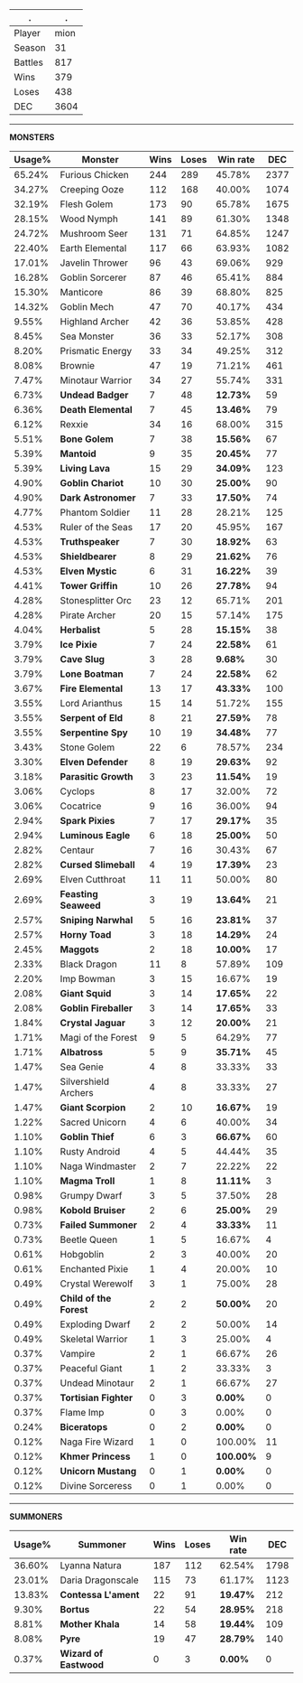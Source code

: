 .|.
|-|-
Player|mion
Season|31
Battles|817
Wins|379
Loses|438
DEC|3604

---
**MONSTERS**

Usage%|Monster|Wins|Loses|Win rate|DEC|
-|-|-|-|-|-|
65.24%|Furious Chicken|244|289|45.78%|2377|
34.27%|Creeping Ooze|112|168|40.00%|1074|
32.19%|Flesh Golem|173|90|65.78%|1675|
28.15%|Wood Nymph|141|89|61.30%|1348|
24.72%|Mushroom Seer|131|71|64.85%|1247|
22.40%|Earth Elemental|117|66|63.93%|1082|
17.01%|Javelin Thrower|96|43|69.06%|929|
16.28%|Goblin Sorcerer|87|46|65.41%|884|
15.30%|Manticore|86|39|68.80%|825|
14.32%|Goblin Mech|47|70|40.17%|434|
9.55%|Highland Archer|42|36|53.85%|428|
8.45%|Sea Monster|36|33|52.17%|308|
8.20%|Prismatic Energy|33|34|49.25%|312|
8.08%|Brownie|47|19|71.21%|461|
7.47%|Minotaur Warrior|34|27|55.74%|331|
6.73%|**Undead Badger**|7|48|**12.73%**|59|
6.36%|**Death Elemental**|7|45|**13.46%**|79|
6.12%|Rexxie|34|16|68.00%|315|
5.51%|**Bone Golem**|7|38|**15.56%**|67|
5.39%|**Mantoid**|9|35|**20.45%**|77|
5.39%|**Living Lava**|15|29|**34.09%**|123|
4.90%|**Goblin Chariot**|10|30|**25.00%**|90|
4.90%|**Dark Astronomer**|7|33|**17.50%**|74|
4.77%|Phantom Soldier|11|28|28.21%|125|
4.53%|Ruler of the Seas|17|20|45.95%|167|
4.53%|**Truthspeaker**|7|30|**18.92%**|63|
4.53%|**Shieldbearer**|8|29|**21.62%**|76|
4.53%|**Elven Mystic**|6|31|**16.22%**|39|
4.41%|**Tower Griffin**|10|26|**27.78%**|94|
4.28%|Stonesplitter Orc|23|12|65.71%|201|
4.28%|Pirate Archer|20|15|57.14%|175|
4.04%|**Herbalist**|5|28|**15.15%**|38|
3.79%|**Ice Pixie**|7|24|**22.58%**|61|
3.79%|**Cave Slug**|3|28|**9.68%**|30|
3.79%|**Lone Boatman**|7|24|**22.58%**|62|
3.67%|**Fire Elemental**|13|17|**43.33%**|100|
3.55%|Lord Arianthus|15|14|51.72%|155|
3.55%|**Serpent of Eld**|8|21|**27.59%**|78|
3.55%|**Serpentine Spy**|10|19|**34.48%**|77|
3.43%|Stone Golem|22|6|78.57%|234|
3.30%|**Elven Defender**|8|19|**29.63%**|92|
3.18%|**Parasitic Growth**|3|23|**11.54%**|19|
3.06%|Cyclops|8|17|32.00%|72|
3.06%|Cocatrice|9|16|36.00%|94|
2.94%|**Spark Pixies**|7|17|**29.17%**|35|
2.94%|**Luminous Eagle**|6|18|**25.00%**|50|
2.82%|Centaur|7|16|30.43%|67|
2.82%|**Cursed Slimeball**|4|19|**17.39%**|23|
2.69%|Elven Cutthroat|11|11|50.00%|80|
2.69%|**Feasting Seaweed**|3|19|**13.64%**|21|
2.57%|**Sniping Narwhal**|5|16|**23.81%**|37|
2.57%|**Horny Toad**|3|18|**14.29%**|24|
2.45%|**Maggots**|2|18|**10.00%**|17|
2.33%|Black Dragon|11|8|57.89%|109|
2.20%|Imp Bowman|3|15|16.67%|19|
2.08%|**Giant Squid**|3|14|**17.65%**|22|
2.08%|**Goblin Fireballer**|3|14|**17.65%**|33|
1.84%|**Crystal Jaguar**|3|12|**20.00%**|21|
1.71%|Magi of the Forest|9|5|64.29%|77|
1.71%|**Albatross**|5|9|**35.71%**|45|
1.47%|Sea Genie|4|8|33.33%|33|
1.47%|Silvershield Archers|4|8|33.33%|27|
1.47%|**Giant Scorpion**|2|10|**16.67%**|19|
1.22%|Sacred Unicorn|4|6|40.00%|34|
1.10%|**Goblin Thief**|6|3|**66.67%**|60|
1.10%|Rusty Android|4|5|44.44%|35|
1.10%|Naga Windmaster|2|7|22.22%|22|
1.10%|**Magma Troll**|1|8|**11.11%**|3|
0.98%|Grumpy Dwarf|3|5|37.50%|28|
0.98%|**Kobold Bruiser**|2|6|**25.00%**|29|
0.73%|**Failed Summoner**|2|4|**33.33%**|11|
0.73%|Beetle Queen|1|5|16.67%|4|
0.61%|Hobgoblin|2|3|40.00%|20|
0.61%|Enchanted Pixie|1|4|20.00%|10|
0.49%|Crystal Werewolf|3|1|75.00%|28|
0.49%|**Child of the Forest**|2|2|**50.00%**|20|
0.49%|Exploding Dwarf|2|2|50.00%|14|
0.49%|Skeletal Warrior|1|3|25.00%|4|
0.37%|Vampire|2|1|66.67%|26|
0.37%|Peaceful Giant|1|2|33.33%|3|
0.37%|Undead Minotaur|2|1|66.67%|27|
0.37%|**Tortisian Fighter**|0|3|**0.00%**|0|
0.37%|Flame Imp|0|3|0.00%|0|
0.24%|**Biceratops**|0|2|**0.00%**|0|
0.12%|Naga Fire Wizard|1|0|100.00%|11|
0.12%|**Khmer Princess**|1|0|**100.00%**|9|
0.12%|**Unicorn Mustang**|0|1|**0.00%**|0|
0.12%|Divine Sorceress|0|1|0.00%|0|

---
**SUMMONERS**

Usage%|Summoner|Wins|Loses|Win rate|DEC|
-|-|-|-|-|-|
36.60%|Lyanna Natura|187|112|62.54%|1798|
23.01%|Daria Dragonscale|115|73|61.17%|1123|
13.83%|**Contessa L'ament**|22|91|**19.47%**|212|
9.30%|**Bortus**|22|54|**28.95%**|218|
8.81%|**Mother Khala**|14|58|**19.44%**|109|
8.08%|**Pyre**|19|47|**28.79%**|140|
0.37%|**Wizard of Eastwood**|0|3|**0.00%**|0|
